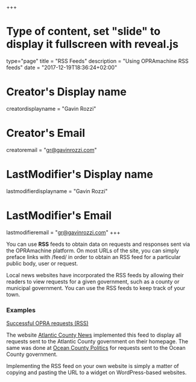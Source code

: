 +++
# Type of content, set "slide" to display it fullscreen with reveal.js
type="page"
title = "RSS Feeds"
description = "Using OPRAmachine RSS feeds"
date = "2017-12-19T18:36:24+02:00"
# Creator's Display name
creatordisplayname = "Gavin Rozzi"
# Creator's Email
creatoremail = "gr@gavinrozzi.com"
# LastModifier's Display name
lastmodifierdisplayname = "Gavin Rozzi"
# LastModifier's Email
lastmodifieremail = "gr@gavinrozzi.com"
+++

You can use **RSS** feeds to obtain data on requests and responses sent via the OPRAmachine platform. On most URLs of the site, you can simply preface links with /feed/ in order to obtain an RSS feed for a particular public body, user or request.

Local news websites have incorporated the RSS feeds by allowing their readers to view requests for a given government, such as a county or municipal government. You can use the RSS feeds to keep track of your town.

### Examples

[Successful OPRA requests (RSS)][1]

[1]: https://opramachine.com/feed/search/%20(latest_status:successful%20OR%20latest_status:partially_successful)

The website [Atlantic County News](https://atlanticcountynews.com) implemented this feed to display all requests sent to the Atlantic County government on their homepage. The same was done at [Ocean County Politics](https://politicsoc.com) for requests sent to the Ocean County government.

Implementing the RSS feed on your own website is simply a matter of copying and pasting the URL to a widget on WordPress-based websites.
